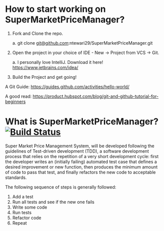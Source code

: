 # How to start working on SuperMarketPriceManager?
1. Fork and Clone the repo.
   
   a. git clone git@github.com:ntewari29/SuperMarketPriceManager.git
2. Open the project in your choice of IDE - New -> Project from VCS -> Git.

   a. I personally love IntelliJ.
   Download it here! https://www.jetbrains.com/idea/
3. Build the Project and get going!

A Git Guide: https://guides.github.com/activities/hello-world/

A good read: https://product.hubspot.com/blog/git-and-github-tutorial-for-beginners

# What is SuperMarketPriceManager?  [![Build Status](https://travis-ci.org/ntewari29/SuperMarketPriceManager.svg?branch=master)](https://travis-ci.org/ntewari29/SuperMarketPriceManager)
Super Market Price Management System, will be developed following the guidelines of Test-driven development (TDD), a software development process that relies on the repetition of a very short development cycle: first the developer writes an (initially failing) automated test case that defines a desired improvement or new function, then produces the minimum amount of code to pass that test, and finally refactors the new code to acceptable standards.

The following sequence of steps is generally followed:
1. Add a test
2. Run all tests and see if the new one fails
3. Write some code
4. Run tests
5. Refactor code
6. Repeat
